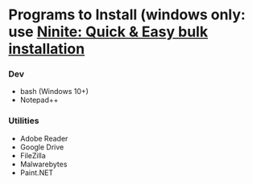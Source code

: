 # Programs to Install (windows only: use [Ninite: Quick & Easy bulk installation](https://ninite.com/)

### Dev
- bash (Windows 10+)
- Notepad++

### Utilities
- Adobe Reader
- Google Drive
- FileZilla
- Malwarebytes
- Paint.NET
